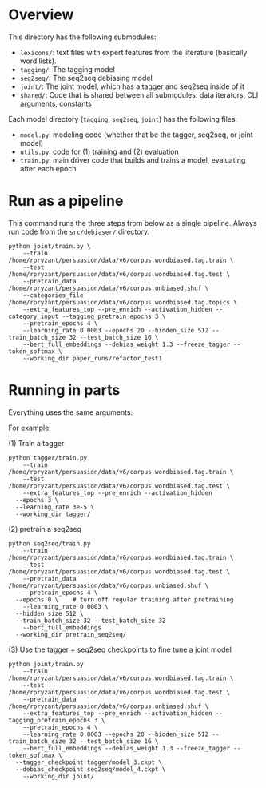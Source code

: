 
# Overview

This directory has the following submodules:
* `lexicons/`: text files with expert features from the literature (basically word lists).
* `tagging/`: The tagging model 
* `seq2seq/`: The seq2seq debiasing model 
* `joint/`: The joint model, which has a tagger and seq2seq inside of it
* `shared/`: Code that is shared between all submodules: data iterators, CLI arguments, constants

Each model directory (`tagging`, `seq2seq`, `joint`) has the following files:
* `model.py`: modeling code (whether that be the tagger, seq2seq, or joint model)
* `utils.py`: code for (1) training and (2) evaluation 
* `train.py`: main driver code that builds and trains a model, evaluating after each epoch




# Run as a pipeline

This command runs the three steps from below as a single pipeline. Always run code from the `src/debiaser/` directory.

```
python joint/train.py \
	--train /home/rpryzant/persuasion/data/v6/corpus.wordbiased.tag.train \
	--test /home/rpryzant/persuasion/data/v6/corpus.wordbiased.tag.test \
	--pretrain_data /home/rpryzant/persuasion/data/v6/corpus.unbiased.shuf \
	--categories_file /home/rpryzant/persuasion/data/v6/corpus.wordbiased.tag.topics \
	--extra_features_top --pre_enrich --activation_hidden --category_input --tagging_pretrain_epochs 3 \
	--pretrain_epochs 4 \
	--learning_rate 0.0003 --epochs 20 --hidden_size 512 --train_batch_size 32 --test_batch_size 16 \
	--bert_full_embeddings --debias_weight 1.3 --freeze_tagger --token_softmax \
	--working_dir paper_runs/refactor_test1
```


# Running in parts

Everything uses the same arguments. 

For example:

(1) Train a tagger
```
python tagger/train.py
	--train /home/rpryzant/persuasion/data/v6/corpus.wordbiased.tag.train \
	--test /home/rpryzant/persuasion/data/v6/corpus.wordbiased.tag.test \
	--extra_features_top --pre_enrich --activation_hidden 
  --epochs 3 \
  --learning_rate 3e-5 \
  --working_dir tagger/
```

(2) pretrain a seq2seq
```
python seq2seq/train.py
	--train /home/rpryzant/persuasion/data/v6/corpus.wordbiased.tag.train \
	--test /home/rpryzant/persuasion/data/v6/corpus.wordbiased.tag.test \
	--pretrain_data /home/rpryzant/persuasion/data/v6/corpus.unbiased.shuf \
	--pretrain_epochs 4 \
  --epochs 0 \    # turn off regular training after pretraining
	--learning_rate 0.0003 \
  --hidden_size 512 \
  --train_batch_size 32 --test_batch_size 32
	--bert_full_embeddings
  --working_dir pretrain_seq2seq/
```

(3) Use the tagger + seq2seq checkpoints to fine tune a joint model
```
python joint/train.py
	--train /home/rpryzant/persuasion/data/v6/corpus.wordbiased.tag.train \
	--test /home/rpryzant/persuasion/data/v6/corpus.wordbiased.tag.test \
	--pretrain_data /home/rpryzant/persuasion/data/v6/corpus.unbiased.shuf \
	--extra_features_top --pre_enrich --activation_hidden --tagging_pretrain_epochs 3 \
	--pretrain_epochs 4 \
	--learning_rate 0.0003 --epochs 20 --hidden_size 512 --train_batch_size 32 --test_batch_size 16 \
	--bert_full_embeddings --debias_weight 1.3 --freeze_tagger --token_softmax \
  --tagger_checkpoint tagger/model_3.ckpt \
  --debias_checkpoint seq2seq/model_4.ckpt \
	--working_dir joint/
```


